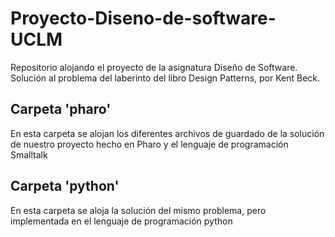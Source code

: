 # Proyecto-Diseno-de-software-UCLM
Repositorio alojando el proyecto de la asignatura Diseño de Software.
Solución al problema del laberinto del libro Design Patterns, por Kent Beck.

## Carpeta 'pharo'
En esta carpeta se alojan los diferentes archivos de guardado de la solución de nuestro proyecto hecho en Pharo y el lenguaje de programación Smalltalk

## Carpeta 'python'
En esta carpeta se aloja la solución del mismo problema, pero implementada en el lenguaje de programación python
